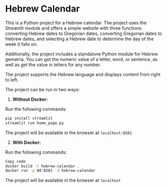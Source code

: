 # Hebrew Calendar

This is a Python project for a Hebrew calendar. The project uses the Streamlit module and offers a simple website with three functions: converting Hebrew dates to Gregorian dates, converting Gregorian dates to Hebrew dates, and selecting a Hebrew date to determine the day of the week it falls on.

Additionally, the project includes a standalone Python module for Hebrew gematria. You can get the numeric value of a letter, word, or sentence, as well as get the value in letters for any number.

The project supports the Hebrew language and displays content from right to left.

The project can be run in two ways:

1. **Without Docker:**
   
  Run the following commands:
  ```bash
  pip install streamlit
  streamlit run home_page.py
  ```
  The project will be available in the browser at `localhost:8501`

2. **With Docker:**

  Run the following commands:
  ```bash
  Copy code
  docker build -t hebrew-calendar .
  docker run -p 80:8501 -d hebrew-calendar
  ```
  The project will be available in the browser at `localhost`
